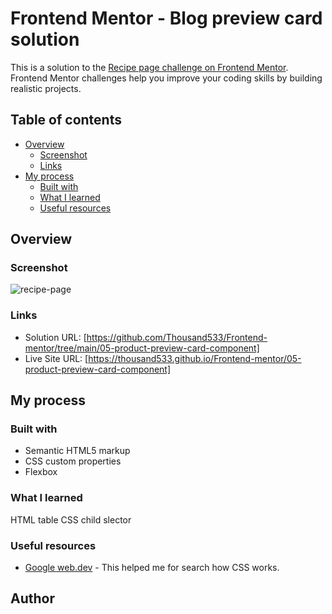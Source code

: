 # Frontend Mentor - Blog preview card solution

This is a solution to the [Recipe page challenge on Frontend Mentor](https://www.frontendmentor.io/challenges/recipe-page-KiTsR8QQKm). Frontend Mentor challenges help you improve your coding skills by building realistic projects. 

## Table of contents

- [Overview](#overview)
  - [Screenshot](#screenshot)
  - [Links](#links)
- [My process](#my-process)
  - [Built with](#built-with)
  - [What I learned](#what-i-learned)
  - [Useful resources](#useful-resources)

## Overview

### Screenshot
![recipe-page](screenshot.png)
### Links

- Solution URL: [https://github.com/Thousand533/Frontend-mentor/tree/main/05-product-preview-card-component]
- Live Site URL: [https://thousand533.github.io/Frontend-mentor/05-product-preview-card-component]

## My process

### Built with

- Semantic HTML5 markup
- CSS custom properties
- Flexbox

### What I learned

HTML table 
CSS child slector

### Useful resources

- [Google web.dev](https://web.dev/learn/css) - This helped me for search how CSS works.


## Author



